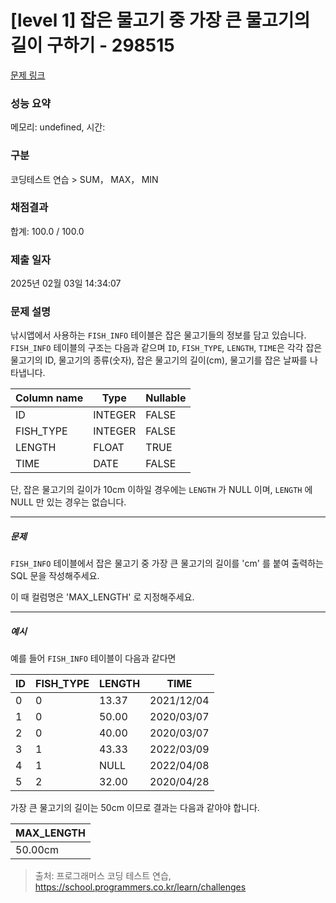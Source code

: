 # [level 1] 잡은 물고기 중 가장 큰 물고기의 길이 구하기 - 298515 

[문제 링크](https://school.programmers.co.kr/learn/courses/30/lessons/298515) 

### 성능 요약

메모리: undefined, 시간: 

### 구분

코딩테스트 연습 > SUM， MAX， MIN

### 채점결과

합계: 100.0 / 100.0

### 제출 일자

2025년 02월 03일 14:34:07

### 문제 설명

<p>낚시앱에서 사용하는 <code>FISH_INFO</code> 테이블은 잡은 물고기들의 정보를 담고 있습니다. <code>FISH_INFO</code> 테이블의 구조는 다음과 같으며 <code>ID</code>, <code>FISH_TYPE</code>, <code>LENGTH</code>, <code>TIME</code>은 각각 잡은 물고기의 ID, 물고기의 종류(숫자), 잡은 물고기의 길이(cm), 물고기를 잡은 날짜를 나타냅니다. </p>
<table class="table">
        <thead><tr>
<th>Column name</th>
<th>Type</th>
<th>Nullable</th>
</tr>
</thead>
        <tbody><tr>
<td>ID</td>
<td>INTEGER</td>
<td>FALSE</td>
</tr>
<tr>
<td>FISH_TYPE</td>
<td>INTEGER</td>
<td>FALSE</td>
</tr>
<tr>
<td>LENGTH</td>
<td>FLOAT</td>
<td>TRUE</td>
</tr>
<tr>
<td>TIME</td>
<td>DATE</td>
<td>FALSE</td>
</tr>
</tbody>
      </table>
<p>단, 잡은 물고기의 길이가 10cm 이하일 경우에는 <code>LENGTH</code> 가 NULL 이며, <code>LENGTH</code> 에 NULL 만 있는 경우는 없습니다.</p>

<hr>

<h5>문제</h5>

<p><code>FISH_INFO</code> 테이블에서 잡은 물고기 중 가장 큰 물고기의 길이를 'cm' 를 붙여 출력하는 SQL 문을 작성해주세요.</p>

<p>이 때 컬럼명은 'MAX_LENGTH' 로 지정해주세요.</p>

<hr>

<h5>예시</h5>

<p>예를 들어 <code>FISH_INFO</code> 테이블이 다음과 같다면</p>
<table class="table">
        <thead><tr>
<th>ID</th>
<th>FISH_TYPE</th>
<th>LENGTH</th>
<th>TIME</th>
</tr>
</thead>
        <tbody><tr>
<td>0</td>
<td>0</td>
<td>13.37</td>
<td>2021/12/04</td>
</tr>
<tr>
<td>1</td>
<td>0</td>
<td>50.00</td>
<td>2020/03/07</td>
</tr>
<tr>
<td>2</td>
<td>0</td>
<td>40.00</td>
<td>2020/03/07</td>
</tr>
<tr>
<td>3</td>
<td>1</td>
<td>43.33</td>
<td>2022/03/09</td>
</tr>
<tr>
<td>4</td>
<td>1</td>
<td>NULL</td>
<td>2022/04/08</td>
</tr>
<tr>
<td>5</td>
<td>2</td>
<td>32.00</td>
<td>2020/04/28</td>
</tr>
</tbody>
      </table>
<p>가장 큰 물고기의 길이는 50cm 이므로 결과는 다음과 같아야 합니다.</p>
<table class="table">
        <thead><tr>
<th>MAX_LENGTH</th>
</tr>
</thead>
        <tbody><tr>
<td>50.00cm</td>
</tr>
</tbody>
      </table>

> 출처: 프로그래머스 코딩 테스트 연습, https://school.programmers.co.kr/learn/challenges